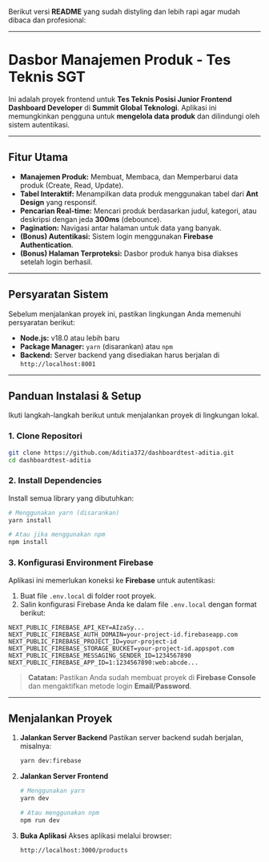 Berikut versi **README** yang sudah distyling dan lebih rapi agar mudah dibaca dan profesional:

---

# Dasbor Manajemen Produk - Tes Teknis SGT

Ini adalah proyek frontend untuk **Tes Teknis Posisi Junior Frontend Dashboard Developer** di **Summit Global Teknologi**.
Aplikasi ini memungkinkan pengguna untuk **mengelola data produk** dan dilindungi oleh sistem autentikasi.

---

## Fitur Utama

* **Manajemen Produk:** Membuat, Membaca, dan Memperbarui data produk (Create, Read, Update).
* **Tabel Interaktif:** Menampilkan data produk menggunakan tabel dari **Ant Design** yang responsif.
* **Pencarian Real-time:** Mencari produk berdasarkan judul, kategori, atau deskripsi dengan jeda **300ms** (debounce).
* **Pagination:** Navigasi antar halaman untuk data yang banyak.
* **(Bonus) Autentikasi:** Sistem login menggunakan **Firebase Authentication**.
* **(Bonus) Halaman Terproteksi:** Dasbor produk hanya bisa diakses setelah login berhasil.

---

## Persyaratan Sistem

Sebelum menjalankan proyek ini, pastikan lingkungan Anda memenuhi persyaratan berikut:

* **Node.js:** v18.0 atau lebih baru
* **Package Manager:** `yarn` (disarankan) atau `npm`
* **Backend:** Server backend yang disediakan harus berjalan di `http://localhost:8001`

---

## Panduan Instalasi & Setup

Ikuti langkah-langkah berikut untuk menjalankan proyek di lingkungan lokal.

### 1. Clone Repositori

```bash
git clone https://github.com/Aditia372/dashboardtest-aditia.git
cd dashboardtest-aditia
```

### 2. Install Dependencies

Install semua library yang dibutuhkan:

```bash
# Menggunakan yarn (disarankan)
yarn install

# Atau jika menggunakan npm
npm install
```

### 3. Konfigurasi Environment Firebase

Aplikasi ini memerlukan koneksi ke **Firebase** untuk autentikasi:

1. Buat file `.env.local` di folder root proyek.
2. Salin konfigurasi Firebase Anda ke dalam file `.env.local` dengan format berikut:

```env
NEXT_PUBLIC_FIREBASE_API_KEY=AIzaSy...
NEXT_PUBLIC_FIREBASE_AUTH_DOMAIN=your-project-id.firebaseapp.com
NEXT_PUBLIC_FIREBASE_PROJECT_ID=your-project-id
NEXT_PUBLIC_FIREBASE_STORAGE_BUCKET=your-project-id.appspot.com
NEXT_PUBLIC_FIREBASE_MESSAGING_SENDER_ID=1234567890
NEXT_PUBLIC_FIREBASE_APP_ID=1:1234567890:web:abcde...
```

> **Catatan:** Pastikan Anda sudah membuat proyek di **Firebase Console** dan mengaktifkan metode login **Email/Password**.

---

## Menjalankan Proyek

1. **Jalankan Server Backend**
   Pastikan server backend sudah berjalan, misalnya:

   ```bash
   yarn dev:firebase
   ```

2. **Jalankan Server Frontend**

   ```bash
   # Menggunakan yarn
   yarn dev

   # Atau menggunakan npm
   npm run dev
   ```

3. **Buka Aplikasi**
   Akses aplikasi melalui browser:

   ```
   http://localhost:3000/products
   ```


